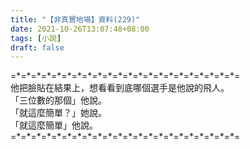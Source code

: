 ```yaml
---
title: "【非真實地場】資料(229)"
date: 2021-10-26T13:07:48+08:00
tags: [小說]
draft: false
---
```


=\*=\*=\*=\*=\*=\*=\*=\*=\*=\*=\*=\*=\*=\*=\*=\*=\*=\*=\*=\*=\*=\*=  
他把臉貼在結果上，想看看到底哪個選手是他說的飛人。  
「三位數的那個」他說。  
「就這麼簡單？」她說。  
「就這麼簡單」他說。   
=\*=\*=\*=\*=\*=\*=\*=\*=\*=\*=\*=\*=\*=\*=\*=\*=\*=\*=\*=\*=\*=\*=  